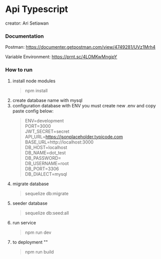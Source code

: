 # Api Typescript

creator: Ari Setiawan

### Documentation

Postman: https://documenter.getpostman.com/view/4749281/UVz1Mrh4

Variable Environment: https://prnt.sc/4LOMKwMngipY

### How to run

1. install node modules
    > npm install
2. create database name with mysql
3. configuration database with ENV you must create new .env and copy paste config below:
    > ENV=development<br/>PORT=3000<br/>JWT_SECRET=secret<br/>API_URL=https://jsonplaceholder.typicode.com<br/>BASE_URL=http://localhost:3000<br/>DB_HOST=localhost<br/>DB_NAME=dot_test<br/>DB_PASSWORD=<br/>DB_USERNAME=root<br/>DB_PORT=3306<br/>DB_DIALECT=mysql<br/>
4. migrate database
    > sequelize db:migrate
5. seeder database
    > sequelize db:seed:all
6. run service
    > npm run dev
7. to deployment ""
    > npm run build
